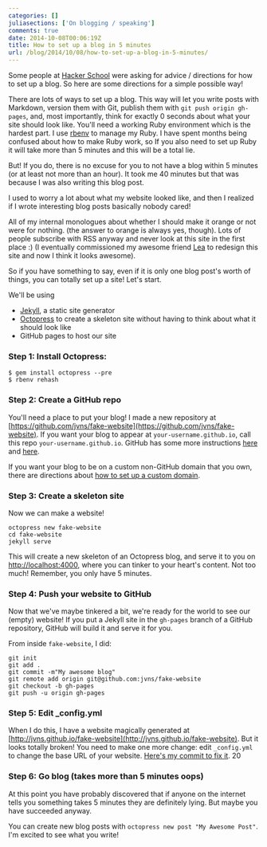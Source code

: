 ```yaml
---
categories: []
juliasections: ['On blogging / speaking']
comments: true
date: 2014-10-08T00:06:19Z
title: How to set up a blog in 5 minutes
url: /blog/2014/10/08/how-to-set-up-a-blog-in-5-minutes/
---
```


Some people at [Hacker School](https://hackerschool.com) were asking
for advice / directions for how to set up a blog. So here are some
directions for a simple possible way!

There are lots of ways to set up a blog. This way will let you write
posts with Markdown, version them with Git, publish them with `git
push origin gh-pages`, and, most importantly, think for exactly 0
seconds about what your site should look like. You'll need a working
Ruby environment which is the hardest part. I use
[rbenv](https://github.com/sstephenson/rbenv#basic-github-checkout) to
manage my Ruby. I have spent months being confused about how to make
Ruby work, so If you also need to set up Ruby it will take more than 5
minutes and this will be a total lie.

But! If you do, there is no excuse for you to not have a blog
within 5 minutes (or at least not more than an hour). It took me 40
minutes but that was because I was also writing this blog post.

I used to worry a lot about what my website looked like, and then I
realized if I wrote interesting blog posts basically nobody cared!
<!--more-->
All of my internal monologues about whether I should make it orange or
not were for nothing. (the answer to orange is always yes, though).
Lots of people subscribe with RSS anyway and never look at this site
in the first place :) (I eventually commissioned my awesome friend
[Lea](http://www.instamatique.com/lea/) to redesign this site and now
I think it looks awesome).

So if you have something to say, even if it is only one blog post's
worth of things, you can totally set up a site! Let's start.

We'll be using

* [Jekyll](http://jekyllrb.com/), a static site generator
* [Octopress](http://github.com/octopress/octopress) to create a
  skeleton site without having to think about what it should look like
* GitHub pages to host our site

### Step 1: Install Octopress:

```
$ gem install octopress --pre
$ rbenv rehash
```

### Step 2: Create a GitHub repo

You'll need a place to put your blog! I made a new repository at
[https://github.com/jvns/fake-website](https://github.com/jvns/fake-website).
If you want your blog to appear at `your-username.github.io`, call
this repo `your-username.github.io`. GitHub has some more instructions
[here](https://help.github.com/articles/user-organization-and-project-pages/)
and
[here](https://help.github.com/articles/creating-project-pages-manually/).

If you want your blog to be on a custom non-GitHub domain that you
own, there are directions about
[how to set up a custom domain](https://help.github.com/articles/setting-up-a-custom-domain-with-github-pages/).

### Step 3: Create a skeleton site

Now we can make a website!

```
octopress new fake-website
cd fake-website
jekyll serve
```

This will create a new skeleton of an Octopress blog, and serve it to
you on [http://localhost:4000](http://localhost:4000), where you can
tinker to your heart's content. Not too much! Remember, you only have
5 minutes.

### Step 4: Push your website to GitHub

Now that we've maybe tinkered a bit, we're ready for the world to see
our (empty) website! If you put a Jekyll site in the `gh-pages` branch
of a GitHub repository, GitHub will build it and serve it for you.

From inside `fake-website`, I did:

```
git init
git add .
git commit -m"My awesome blog"
git remote add origin git@github.com:jvns/fake-website
git checkout -b gh-pages
git push -u origin gh-pages
```

### Step 5: Edit _config.yml

When I do this, I have a website magically generated at
[http://jvns.github.io/fake-website](http://jvns.github.io/fake-website).
But it looks totally broken! You need to make one more change: edit
`_config.yml` to change the base URL of your website.
[Here's my commit to fix it](https://github.com/jvns/fake-website/commit/ae89338857ee37c98c102be6fef6febbefbf0ede).
20

### Step 6: Go blog (takes more than 5 minutes oops)

At this point you have probably discovered that if anyone on the
internet tells you something takes 5 minutes they are definitely
lying. But maybe you have succeeded anyway.

You can create new blog posts with `octopress new post "My Awesome Post"`. I'm excited to see what you write!
